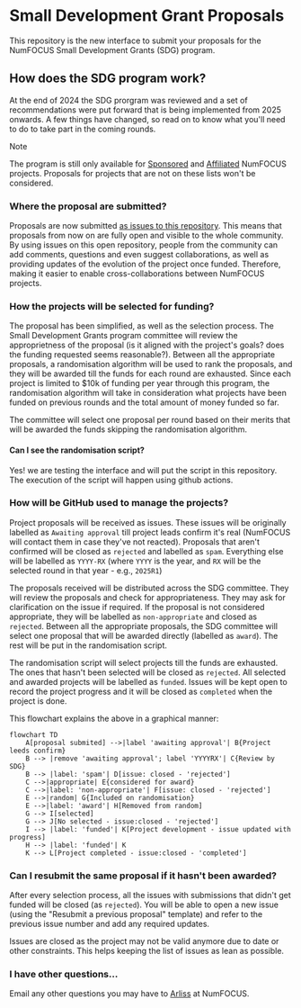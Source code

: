 # Small Development Grant Proposals

This repository is the new interface to submit your proposals for the NumFOCUS Small Development Grants (SDG) program.

## How does the SDG program work?

At the end of 2024 the SDG prorgram was reviewed and a set of recommendations were put forward that is being implemented from 2025 onwards.
A few things have changed, so read on to know what you'll need to do to take part in the coming rounds.

> [!note]
> The program is still only available for [Sponsored](https://numfocus.org/sponsored-projects) and [Affiliated](https://numfocus.org/sponsored-projects/affiliated-projects) NumFOCUS projects.
> Proposals for projects that are not on these lists won't be considered.

### Where the proposal are submitted?

Proposals are now submitted [as issues to this repository](https://github.com/numfocus/small-development-grant-proposals/issues/new/choose). This means that proposals from now on are fully open and visible to the whole community. 
By using issues on this open repository, people from the community can add comments, questions and even suggest collaborations, as well as providing updates of the evolution of the project once funded. Therefore, making it easier to enable cross-collaborations between NumFOCUS projects.

### How the projects will be selected for funding?

The proposal has been simplified, as well as the selection process. The Small Development Grants program committee will review the approprietness of the proposal (is it aligned with the project's goals? does the funding requested seems reasonable?). Between all the appropriate proposals, a randomisation algorithm will be used to rank the proposals, and they will be awarded till the funds for each round are exhausted. Since each project is limited to $10k of funding per year through this program, the randomisation algorithm will take in consideration what projects have been funded on previous rounds and the total amount of money funded so far.

The committee will select one proposal per round based on their merits that will be awarded the funds skipping the randomisation algorithm.

#### Can I see the randomisation script?

Yes! we are testing the interface and will put the script in this repository. The execution of the script will happen using github actions.

### How will be GitHub used to manage the projects?

Project proposals will be received as issues. These issues will be originally labelled as `Awaiting approval` till project leads confirm it's real (NumFOCUS will contact them in case they've not reacted). Proposals that aren't confirmed will be closed as `rejected` and labelled as `spam`. Everything else will be labelled as `YYYY-RX` (where `YYYY` is the year, and `RX` will be the selected round in that year - e.g., `2025R1`)

The proposals received will be distributed across the SDG committee. They will review the proposals and check for appropriateness. They may ask for clarification on the issue if required. If the proposal is not considered appropriate, they will be labelled as `non-appropriate` and closed as `rejected`. Between all the appropriate proposals, the SDG committee will select one proposal that will be awarded directly (labelled as `award`). The rest will be put in the randomisation script.

The randomisation script will select projects till the funds are exhausted. The ones that hasn't been selected will be closed as `rejected`. All selected and awarded projects will be labelled as `funded`. Issues will be kept open to record the project progress and it will be closed as `completed` when the project is done.

This flowchart explains the above in a graphical manner:

```mermaid
flowchart TD
    A[proposal submited] -->|label 'awaiting approval'| B{Project leeds confirm}
    B --> |remove 'awaiting approval'; label 'YYYYRX'| C{Review by SDG}
    B --> |label: 'spam'| D[issue: closed - 'rejected']
    C -->|appropriate| E{considered for award}
    C -->|label: 'non-appropriate'| F[issue: closed - 'rejected']
    E -->|random| G{Included on randomisation}
    E -->|label: 'award'| H[Removed from random]
    G --> I[selected]
    G --> J[No selected - issue:closed - 'rejected']
    I --> |label: 'funded'| K[Project development - issue updated with progress]
    H --> |label: 'funded'| K
    K --> L[Project completed - issue:closed - 'completed']
```

### Can I resubmit the same proposal if it hasn't been awarded?

After every selection process, all the issues with submissions that didn't get funded will be closed (as `rejected`).  You will be able to open a new issue (using the "Resubmit a previous proposal" template) and refer to the previous issue number and add any required updates.

Issues are closed as the project may not be valid anymore due to date or other constraints. This helps keeping the list of issues as lean as possible.


### I have other questions...

Email any other questions you may have to [Arliss](https://mailto:arliss@numfocus.org) at NumFOCUS.
